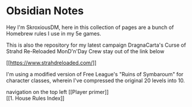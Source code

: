 # Obsidian Notes

Hey I'm SkroxiousDM, here in this collection of pages are a bunch of Homebrew rules I use in my 5e games.

This is also the repository for my latest campaign DragnaCarta's Curse of Strahd Re-Reloaded 
MonD'n'Day Crew stay out of the link below

[[https://www.strahdreloaded.com/]]

I'm using a modified version of Free League's "Ruins of Symbaroum" for character classes, wherein I've compressed the original 20 levels into 10.

navigation on the top left
[[Player primer]] <br/>
[[1. House Rules Index]]
